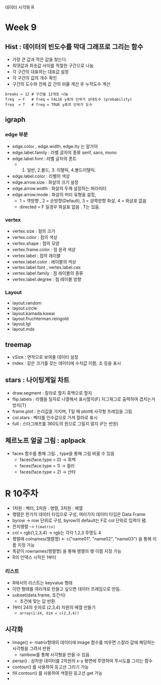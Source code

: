 데이터 시각화 R

# Week 9 

## Hist : 데이터의 빈도수를 막대 그래프로 그리는 함수
- 가장 큰 값과 작은 값을 찾는다.
- 최댓값과 최솟값 사이를 적절한 구간으로 나눔
- 각 구간의 대표하는 대표값 설정
- 각 구간의 값의 개수 확인 
- 구간의 도수와 전체 값 간의 비율 계산 후 누적도수 계산
``` R:
breaks = 12 # 구간을 12개로 나눔
freq  = F   # freq = FALSE y축의 단위가 상대도수 (probability)
freq  = T   # freq = TRUE y축의 단위가 도수
```

## igraph

### edge 부분
- edge.color , edge.width, edge.lty 는 알거야
- edge.label.family   : 라벨 글자의 종류 serif, sans, mono
- edge.label.font     : 라벨 글자의 폰트
  -  1. 일반, 2.볼드, 3. 이탤릭, 4.볼드이탤릭.
- edge.label.color    : 라벨의 색상
- edge.arrow.size     : 화살의 크기 설정
- edge.arrow.width    : 화살의 두께 설정하는 파라미터
- edge.arrow.mode     : 화살의 머리 유형을 설정, 
  - 1 = 역방향 , 2 = 순방향(Default), 3 = 양쪽방향 화살, 4 = 화살표 없음
  - directed = F 일경우 화살표 없음 . T는 있음.
  
### vertex 
- vertex.size  : 점의 크기
- vertex.color : 점의 색상
- vertex.shape : 점의 모양
- vertex.frame.color : 점 윤곽 색상
- vertex.label  : 점의 레이블
- vertex.label.color : 레이블의 색상
- vertex.label.font , vertex.label.cex 
- vertex.label.family : 점 레이블의 종류
- vertex.label.degree : 점 레이블 방향 

### Layout
- layout.random
- layout.circle
- layout.kamada.kawai
- layout.fruchterman.reingold
- layout.lgl
- layout.mds

## treemap
- vSize : 면적으로 보여줄 데이터 설정
- index : 같은 크기를 갖는 데이터에 수치값 이름, 조 등을 표시

## stars : 나이팅게일 차트
- draw.segment : 칼라로 할지 흑백으로 할지 
- flip.labels  : 라벨을 일자로 나열해서 표시할지(F) 지그재그로 출력하여 겹치는거 방지(T)
- frame.plot   : 논리값을 가지며, T일 때 plot에 사각형 프레임을 그림
- col.stars    : 벡터를 인수값으로 가져 칼라로 표시
- full         : 스타그래프를 360도의 원으로 그릴지 말지 (F는 반원)

## 체르노프 얼굴 그림 : aplpack
- faces 함수를 통해 그림. , type을 통해 그림 바꿀 수 있음
  - faces(face.type = 0) -> 흑백
  - faces(face.type = 1) -> 컬러
  - faces(face.type = 2) -> 산타

 
# R 10주차
- 1차원 : 벡터, 2차원 : 행렬, 3차원 : 배열
- 행렬은 한가지 데이터 타입으로 구성, 여러가지 데이터 타입은 Data Frame
- byrow -> row 단위로 구성, byrow의 default는 F로 col 단위로 입력이 됌.
- 전치행렬 -> `t(matrix)`
- col = rgb(1,2,3,4) -> rgb는 각각 1,2,3 투명도 4
- 행렬에 colnames(행렬명) <- c("name01", "name02", "name03") 을 통해 이름 지정 가능
- 똑같이 rownames(행렬명) 을 통해 행렬의 행 이름 지정 가능
- R의 인덱스 시작은 1부터

### 리스트
- R에서의 리스트는 keyvalue 형태
- 이런 형태를 여러개로 만들고 싶으면 데이터 프레임으로 만듬.
- subset(data.frame, 조건식)
  -  조건에 맞는 답 반환.
- 1부터 24의 숫자로 (2,3,4) 차원의 배열 만들기
  - `array(1:24, dim = c(2,3,4))`

## 시각화
- Image() <- matrix형태의 데이터에 Image 함수를 씌우면 스칼라 값에 해당하는 사각형을 그려서 반환
  - rainbow를 통해 사각형을 만들 수 있음.
- persp() : 삼차원 데이터를 2차원의 x-y 평면에 투영하여 투시도를 그리는 함수
- contour() 를 사용하여 등고선 그리기 가능
- fill.contour() 를 사용하여 색칠된 등고선 get 가능
- 


